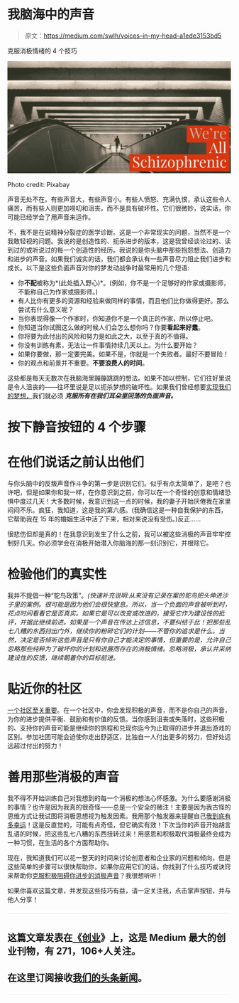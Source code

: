 # 我脑海中的声音

> 原文：<https://medium.com/swlh/voices-in-my-head-a1ede3153bd5>

克服消极情绪的 4 个技巧

![](img/6048215dab14f9a595016ba5946f5589.png)

Photo credit: Pixabay

声音无处不在。有些声音大，有些声音小。有些人愤怒、充满仇恨，承认这些令人痛苦，而有些人则更加唠叨和沮丧，而不是具有破坏性。它们很微妙，说实话，你可能已经学会了用声音来运作。

不，我不是在说精神分裂症的医学诊断。这是一个非常现实的问题，当然不是一个我敢轻视的问题。我说的是创造性的、扼杀进步的版本，这是我曾经谈论过的、读到过的或听说过的每一个创造性的经历。我说的是你头脑中那些抱怨想法、创造力和进步的声音。如果我们诚实的话，我们都会承认有一些声音尽力阻止我们进步和成长。以下是这些负面声音对你的梦发动战争时最常用的几个短语:

*   你**不配**被称为*(此处插入野心)*。(例如，你不是一个足够好的作家或摄影师，不能称自己为作家或摄影师。)
*   有人比你有更多的资源和经验来做同样的事情，而且他们比你做得更好。那么尝试有什么意义呢？
*   当你表现得像一个作家时，你知道你不是一个真正的作家，所以停止吧。
*   你知道当你试图这么做的时候人们会怎么想你吗？你要**看起来好蠢**。
*   你将要为此付出的风险和努力是如此之大，以至于真的不值得。
*   你没有训练有素，无法让一件事情持续几天以上。为什么要开始？
*   如果你要做，那一定要完美。如果不是，你就是一个失败者。最好不要冒险！
*   你的观点和前景并不重要。**不要浪费人的时间**。

这些都是每天无数次在我脑海里蹦蹦跳跳的想法。如果不加以控制，它们往好里说是令人沮丧的——往坏里说是足以扼杀梦想的破坏性。如果我们曾经想要[实现我们的梦想，](http://www.michaelehenson.com/blog/2016/7/3/innovate-your-hustle)我们就必须 ***克服所有在我们耳朵里回荡的负面声音。***

# 按下静音按钮的 4 个步骤

# 在他们说话之前认出他们

与你头脑中的反叛声音作斗争的第一步是识别它们。似乎有点太简单了，是吧？也许吧，但是如果你和我一样，在你意识到之前，你可以在一个奇怪的创意和情绪恐惧中度过几天！大多数时候，我意识到这一点的时候，我的妻子开始厌倦我在家里闷闷不乐。疯狂，我知道，这是我的第六感。(我确信这是一种自我保护的东西，它帮助我在 15 年的婚姻生活中活了下来，相对来说没有受伤。)反正……

很悲伤但却是真的！在我意识到发生了什么之前，我可以被这些消极的声音牢牢控制好几天。你必须学会在消极开始潜入你脑海的那一刻识别它，并根除它。

# 检验他们的真实性

我并不提倡一种“鸵鸟政策”。*(快速补充说明:从来没有记录在案的鸵鸟把头伸进沙子里的案例。很可能是因为他们会很快窒息。所以，当一个负面的声音被听到时，花点时间看看它是否真实。如果它是可以改变或改进的，接受它作为建设性的批评，并据此继续前进。如果是一个声音在传达上述信息，不要纠结于此！把那些乱七八糟的东西扫出门外，继续你的粉碎它们的计划——不管你的追求是什么。当然，决定是否倾听这些声音是只有你自己才能决定的事情，但重要的是，允许自己忽略那些纯粹为了破坏你的计划和进展而存在的消极情绪。忽略消极，承认并采纳建设性的反馈，继续朝着你的目标前进。*

# 贴近你的社区

[一个社区至关重要](http://www.michaelehenson.com/blog/tips-for-creatives)。在一个社区中，你会发现积极的声音，而不是你自己的声音，为你的进步提供平衡、鼓励和有价值的反馈。当你感到沮丧或失落时，这些积极的、支持你的声音可能是继续你的旅程和兑现你迄今为止取得的进步并退出游戏的区别。参加社团可能会迫使你走出舒适区，比独自一人付出更多的努力，但好处远远超过付出的努力！

# 善用那些消极的声音

我不得不开始训练自己对我想到的每一个消极的想法心怀感激。为什么要感谢消极的事情？也许是因为我真的很奇怪——总是一个安全的赌注！主要是因为我古怪的思维方式让我试图将消极思想视为触发因素。我用那个触发器来提醒自己[我到底有多幸运](/personal-growth/stop-saying-its-hard-6c038e27b389)！这是反直觉的，可能有点奇怪，但它确实有效！下次当你的声音开始胡言乱语的时候，把这些乱七八糟的东西扭转过来！用感恩和积极取代消极最终会成为一种习惯，在生活的各个方面帮助你。

现在，我知道我们可以花一整天的时间来讨论创意者和企业家的问题和倾向，但是这些简单的步骤可以很快帮助你，如果你应用它们的话。你找到了什么技巧或诀窍来帮助你[克服积极阻碍你进步的消极声音](http://www.michaelehenson.com/blog/2016/6/26/the-power-of-a-dream)？我很想听听！

如果你喜欢这篇文章，并发现这些技巧有益，请一定关注我，点击掌声按钮，并与他人分享！

![](img/731acf26f5d44fdc58d99a6388fe935d.png)

## 这篇文章发表在[《创业](https://medium.com/swlh)》上，这是 Medium 最大的创业刊物，有 271，106+人关注。

## 在这里订阅接收[我们的头条新闻](http://growthsupply.com/the-startup-newsletter/)。

![](img/731acf26f5d44fdc58d99a6388fe935d.png)